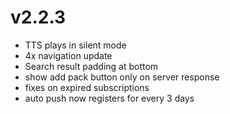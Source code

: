 # v2.2.3

- TTS plays in silent mode
- 4x navigation update
- Search result padding at bottom
- show add pack button only on server response
- fixes on expired subscriptions
- auto push now registers for every 3 days
